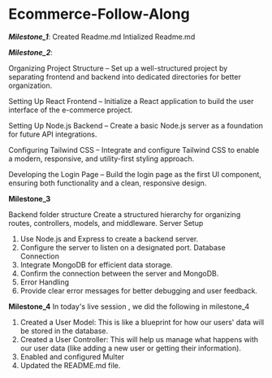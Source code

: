 # Ecommerce-Follow-Along
***Milestone_1***:
Created Readme.md
Intialized Readme.md

***Milestone_2***:

Organizing Project Structure – Set up a well-structured project by separating frontend and backend into dedicated directories for better organization.

Setting Up React Frontend – Initialize a React application to build the user interface of the e-commerce project.

Setting Up Node.js Backend – Create a basic Node.js server as a foundation for future API integrations.

Configuring Tailwind CSS – Integrate and configure Tailwind CSS to enable a modern, responsive, and utility-first styling approach.

Developing the Login Page – Build the login page as the first UI component, ensuring both functionality and a clean, responsive design.


**Milestone_3**

Backend folder structure
Create a structured hierarchy for organizing routes, controllers, models, and middleware.
Server Setup
1. Use Node.js and Express to create a backend server.
2. Configure the server to listen on a designated port. Database Connection
3. Integrate MongoDB for efficient data storage.
4. Confirm the connection between the server and MongoDB.
5. Error Handling
6. Provide clear error messages for better debugging and user feedback.

**Milestone_4**
In today's live session , we did the following in milestone_4

1. Created a User Model: This is like a blueprint for how our users' data will be stored in the database.
2. Created a User Controller: This will help us manage what happens with our user data (like adding a new user or getting their information).
3. Enabled and configured Multer
4. Updated the README.md file.